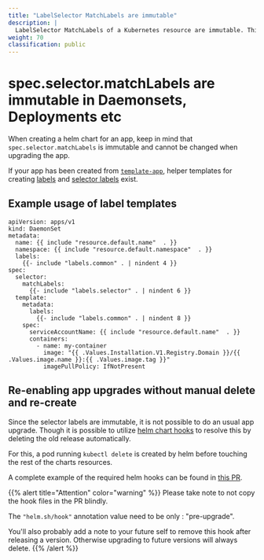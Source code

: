 ```yaml
---
title: "LabelSelector MatchLabels are immutable"
description: |
  LabelSelector MatchLabels of a Kubernetes resource are immutable. This page describes the error and gives tips how to resolve the issue.
weight: 70
classification: public
---
```


# spec.selector.matchLabels are immutable in Daemonsets, Deployments etc

When creating a helm chart for an app, keep in mind that `spec.selector.matchLabels` is immutable and cannot be changed when upgrading the app.

If your app has been created from [`template-app`](https://github.com/giantswarm/template-app),
helper templates for creating [labels](https://github.com/giantswarm/template-app/blob/master/helm/{APP-NAME}/templates/_helpers.tpl#L18-L31)
and [selector labels](https://github.com/giantswarm/template-app/blob/master/helm/{APP-NAME}/templates/_helpers.tpl#L33-L39) exist.

## Example usage of label templates

```
apiVersion: apps/v1
kind: DaemonSet
metadata:
  name: {{ include "resource.default.name"  . }}
  namespace: {{ include "resource.default.namespace"  . }}
  labels:
    {{- include "labels.common" . | nindent 4 }}
spec:
  selector:
    matchLabels:
      {{- include "labels.selector" . | nindent 6 }}
  template:
    metadata:
      labels:
        {{- include "labels.common" . | nindent 8 }}
    spec:
      serviceAccountName: {{ include "resource.default.name"  . }}
      containers:
        - name: my-container
          image: "{{ .Values.Installation.V1.Registry.Domain }}/{{ .Values.image.name }}:{{ .Values.image.tag }}"
          imagePullPolicy: IfNotPresent
```

## Re-enabling app upgrades without manual delete and re-create

Since the selector labels are immutable, it is not possible to do an usual app upgrade.
Though it is possible to utilize [helm chart hooks](https://helm.sh/docs/topics/charts_hooks/)
to resolve this by deleting the old release automatically.

For this, a pod running `kubectl delete` is created by helm before touching the rest of the charts resources.

A complete example of the required helm hooks can be found in [this PR](https://github.com/giantswarm/azure-scheduled-events/pull/20/files).

{{% alert title="Attention" color="warning" %}}
Please take note to not copy the hook files in the PR blindly.

The `"helm.sh/hook"` annotation value need to be only : "pre-upgrade".

You'll also probably add a note to your future self to remove this hook after releasing a version. Otherwise upgrading to future versions will always delete.
{{% /alert %}}
